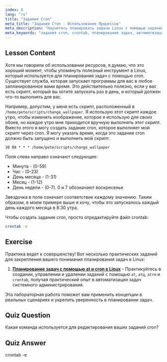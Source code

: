 ```yaml
---
index: 8
lang: "ru"
title: "Задания Cron"
meta_title: "Задания Cron - Использование Процессов"
meta_description: "Научитесь планировать задачи Linux с помощью заданий cron. Изучите синтаксис crontab и автоматизируйте скрипты для повседневных операций. Начните с этого руководства для начинающих!"
meta_keywords: "задания cron, crontab, планирование задач, автоматизация Linux, команды Linux, Linux для начинающих, учебник по Linux, crontab -e"
---
```


## Lesson Content

Хотя мы говорили об использовании ресурсов, я думаю, что это хороший момент, чтобы упомянуть полезный инструмент в Linux, который используется для планирования задач с помощью cron. Существует служба, которая запускает программы для вас в любое запланированное вами время. Это действительно полезно, если у вас есть скрипт, который вы хотите запускать раз в день, и который должен что-то выполнять для вас.

Например, допустим, у меня есть скрипт, расположенный в `/home/pete/scripts/change_wallpaper`. Я использую этот скрипт каждое утро, чтобы изменить изображение, которое я использую для своих обоев, но каждое утро мне приходится вручную выполнять этот скрипт. Вместо этого я могу создать задание cron, которое выполняет мой скрипт через cron. Я могу указать время, когда это задание cron должно быть запущено и выполнить мой скрипт.

```plaintext
30 08 * * * /home/pete/scripts/change_wallpaper
```

Поля слева направо означают следующее:

- Минута - (0-59)
- Час - (0-23)
- День месяца - (1-31)
- Месяц - (1-12)
- День недели - (0-7). 0 и 7 обозначают воскресенье

Звездочка в поле означает соответствие каждому значению. Таким образом, в моем примере выше я хочу, чтобы это запускалось каждый день каждого месяца в 8:30 утра.

Чтобы создать задание cron, просто отредактируйте файл crontab:

```bash
crontab -e
```

## Exercise

Практика ведет к совершенству! Вот несколько практических заданий для закрепления вашего понимания планирования задач в Linux:

1. **[Планирование задач с помощью at и cron в Linux](https://labex.io/ru/labs/comptia-schedule-tasks-with-at-and-cron-in-linux-590870)** - Практикуйтесь в создании, управлении и удалении заданий с помощью `at`, `atq`, `atrm` и `crontab`, получая практический опыт в автоматизации задач системного администрирования.

Эта лабораторная работа поможет вам применить концепции в реальных сценариях и укрепить уверенность в планировании задач.

## Quiz Question

Какая команда используется для редактирования ваших заданий cron?

## Quiz Answer

crontab -e
